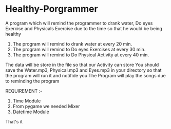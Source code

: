 # Healthy-Porgrammer
A program which will remind the programmer to drank water, Do eyes Exercise and Physicals Exercise due to the time so that he would be being healthy

1. The program will remind to drank water at every 20 min.
2. The program will remind to Do eyes Exercises at every 30 min.
3. The program will remind to Do Physical Activity at every 40 min.

The data will be store in the file so that our Activity can store
You should save the Water.mp3, Physical.mp3 and Eyes.mp3 in your directory so that the program will run it and notifide you 
The Program will play the songs due to reminding the program

REQUIREMENT :- 
1. Time Module
2. From pygame we needed Mixer
3. Datetime Module

That's it
